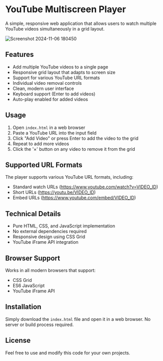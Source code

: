 # YouTube Multiscreen Player

A simple, responsive web application that allows users to watch multiple YouTube videos simultaneously in a grid layout.

![Screenshot 2024-11-06 180450](https://github.com/user-attachments/assets/513b0103-22e5-42b8-a7e2-2852c157181c)


## Features

- Add multiple YouTube videos to a single page
- Responsive grid layout that adapts to screen size
- Support for various YouTube URL formats
- Individual video removal controls
- Clean, modern user interface
- Keyboard support (Enter to add videos)
- Auto-play enabled for added videos

## Usage

1. Open `index.html` in a web browser
2. Paste a YouTube URL into the input field
3. Click "Add Video" or press Enter to add the video to the grid
4. Repeat to add more videos
5. Click the '×' button on any video to remove it from the grid

## Supported URL Formats

The player supports various YouTube URL formats, including:
- Standard watch URLs (https://www.youtube.com/watch?v=VIDEO_ID)
- Short URLs (https://youtu.be/VIDEO_ID)
- Embed URLs (https://www.youtube.com/embed/VIDEO_ID)

## Technical Details

- Pure HTML, CSS, and JavaScript implementation
- No external dependencies required
- Responsive design using CSS Grid
- YouTube iFrame API integration

## Browser Support

Works in all modern browsers that support:
- CSS Grid
- ES6 JavaScript
- YouTube iFrame API

## Installation

Simply download the `index.html` file and open it in a web browser. No server or build process required.

## License

Feel free to use and modify this code for your own projects.
